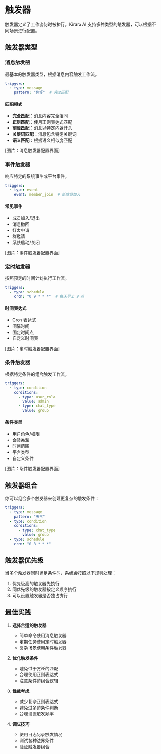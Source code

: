 # 触发器

触发器定义了工作流何时被执行。Kirara AI 支持多种类型的触发器，可以根据不同场景进行配置。

## 触发器类型

### 消息触发器

最基本的触发器类型，根据消息内容触发工作流。

```yaml
triggers:
  - type: message
    pattern: "你好"  # 完全匹配
```

#### 匹配模式
- **完全匹配**：消息内容完全相同
- **正则匹配**：使用正则表达式匹配
- **前缀匹配**：消息以特定内容开头
- **关键词匹配**：消息包含特定关键词
- **语义匹配**：根据语义相似度匹配

[图片：消息触发器配置界面]

### 事件触发器

响应特定的系统事件或平台事件。

```yaml
triggers:
  - type: event
    event: member_join  # 新成员加入
```

#### 常见事件
- 成员加入/退出
- 消息撤回
- 好友申请
- 群邀请
- 系统启动/关闭

[图片：事件触发器配置界面]

### 定时触发器

按照预定的时间计划执行工作流。

```yaml
triggers:
  - type: schedule
    cron: "0 9 * * *"  # 每天早上 9 点
```

#### 时间表达式
- Cron 表达式
- 间隔时间
- 固定时间点
- 自定义时间表

[图片：定时触发器配置界面]

### 条件触发器

根据特定条件的组合触发工作流。

```yaml
triggers:
  - type: condition
    conditions:
      - type: user_role
        value: admin
      - type: chat_type
        value: group
```

#### 条件类型
- 用户角色/权限
- 会话类型
- 时间范围
- 平台类型
- 自定义条件

[图片：条件触发器配置界面]

## 触发器组合

你可以组合多个触发器来创建更复杂的触发条件：

```yaml
triggers:
  - type: message
    pattern: "天气"
  - type: condition
    conditions:
      - type: chat_type
        value: group
  - type: schedule
    cron: "0 8 * * *"
```

## 触发器优先级

当多个触发器同时满足条件时，系统会按照以下规则处理：

1. 优先级高的触发器先执行
2. 同优先级的触发器按定义顺序执行
3. 可以设置触发器是否独占执行

## 最佳实践

1. **选择合适的触发器**
   - 简单命令使用消息触发器
   - 定期任务使用定时触发器
   - 复杂场景使用条件触发器

2. **优化触发条件**
   - 避免过于宽泛的匹配
   - 合理使用正则表达式
   - 注意条件的组合逻辑

3. **性能考虑**
   - 减少复杂正则表达式
   - 避免过多的条件判断
   - 合理设置触发频率

4. **调试技巧**
   - 使用日志记录触发情况
   - 测试各种边界条件
   - 验证触发器组合 
